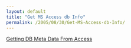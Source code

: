 ```yaml
---
layout: default
title: "Get MS Access db Info"
permalink: /2005/08/30/Get-MS-Access-db-Info/
---
```


<a href="http://mkruger.cfwebtools.com/index.cfm?mode=alias&amp;alias=access_metadata" target="_blank">Getting DB Meta Data From Access</a>